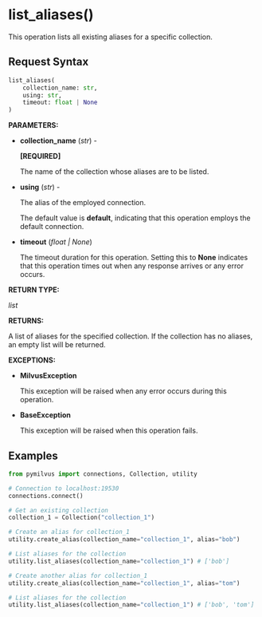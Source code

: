 
# list_aliases()

This operation lists all existing aliases for a specific collection.

## Request Syntax

```python
list_aliases(
    collection_name: str,
    using: str,
    timeout: float | None
)
```

__PARAMETERS:__

- __collection_name__ (_str_) -

    __[REQUIRED]__

    The name of the collection whose aliases are to be listed.

- __using__ (_str_) - 

    The alias of the employed connection.

    The default value is __default__, indicating that this operation employs the default connection.

- __timeout__ (_float _|_ None_)  

    The timeout duration for this operation. Setting this to __None__ indicates that this operation times out when any response arrives or any error occurs.

__RETURN TYPE:__

_list_

__RETURNS:__

A list of aliases for the specified collection. If the collection has no aliases, an empty list will be returned.

__EXCEPTIONS:__

- __MilvusException__

    This exception will be raised when any error occurs during this operation.

- __BaseException__

    This exception will be raised when this operation fails.

## Examples

```python
from pymilvus import connections, Collection, utility

# Connection to localhost:19530
connections.connect()

# Get an existing collection
collection_1 = Collection("collection_1")

# Create an alias for collection_1
utility.create_alias(collection_name="collection_1", alias="bob")

# List aliases for the collection
utility.list_aliases(collection_name="collection_1") # ['bob']

# Create another alias for collection_1
utility.create_alias(collection_name="collection_1", alias="tom")

# List aliases for the collection
utility.list_aliases(collection_name="collection_1") # ['bob', 'tom']
```

